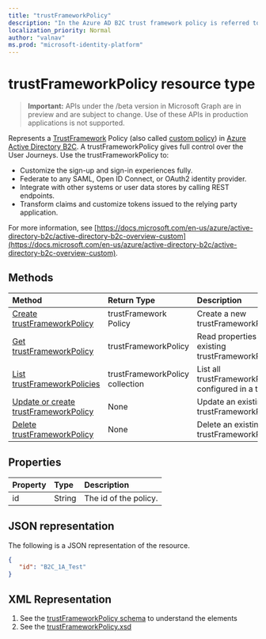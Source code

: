 ```yaml
---
title: "trustFrameworkPolicy"
description: "In the Azure AD B2C trust framework policy is referred to as custom policies. This describes the operations available on a trustFrameworkPolicy object for the tenant."
localization_priority: Normal
author: "valnav"
ms.prod: "microsoft-identity-platform"
---
```

# trustFrameworkPolicy resource type

> **Important:** APIs under the /beta version in Microsoft Graph are in preview and are subject to change. Use of these APIs in production applications is not supported.

Represents a [TrustFramework](https://docs.microsoft.com/en-us/azure/active-directory-b2c/active-directory-b2c-reference-trustframeworks-defined-ief-custom) Policy (also called [custom policy](https://docs.microsoft.com/en-us/azure/active-directory-b2c/active-directory-b2c-overview-custom)) in [Azure Active Directory B2C](https://docs.microsoft.com/en-us/azure/active-directory-b2c/active-directory-b2c-overview). A trustFrameworkPolicy gives full control over the User Journeys.  Use the trustFrameworkPolicy to:

* Customize the sign-up and sign-in experiences fully.
* Federate to any SAML, Open ID Connect, or OAuth2 identity provider.
* Integrate with other systems or user data stores by calling REST endpoints.
* Transform claims and customize tokens issued to the relying party application.

For more information, see [https://docs.microsoft.com/en-us/azure/active-directory-b2c/active-directory-b2c-overview-custom](https://docs.microsoft.com/en-us/azure/active-directory-b2c/active-directory-b2c-overview-custom).

## Methods

| Method       | Return Type  |Description|
|:---------------|:--------|:----------|
|[Create trustFrameworkPolicy](../api/trustframework-post-trustframeworkpolicy.md)|trustFramework Policy|Create a new trustFrameworkPolicy.|
|[Get trustFrameworkPolicy](../api/trustframework-policies-get.md) |trustFrameworkPolicy|Read properties of an existing trustFrameworkPolicy.|
|[List trustFrameworkPolicies](../api/trustframework-policies-list.md)|trustFrameworkPolicy collection|List all trustFrameworkPolicies configured in a tenant.|
|[Update or create trustFrameworkPolicy](../api/trustframework-put-trustframeworkpolicy.md)|None|Update an existing trustFrameworkPolicy.|
|[Delete trustFrameworkPolicy](../api/trustframework-policies-delete.md)|None|Delete an existing trustFrameworkPolicy.|

## Properties

|Property|Type|Description|
|:---------------|:--------|:----------|
|id|String|The id of the policy.|

## JSON representation

The following is a JSON representation of the resource.

```json
{
   "id": "B2C_1A_Test"
}
```

## XML Representation

1. See the [trustFrameworkPolicy schema](https://docs.microsoft.com/en-us/azure/active-directory-b2c/trustframeworkpolicy) to understand the elements  
2. See the [trustFrameworkPolicy.xsd](https://github.com/Azure-Samples/active-directory-b2c-custom-policy-starterpack/blob/master/TrustFrameworkPolicy_0.3.0.0.xsd)